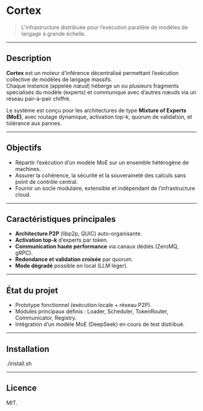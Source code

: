 # Cortex

> L'infrastructure distribuée pour l’exécution parallèle de modèles de langage à grande échelle.

---

## Description

**Cortex** est un moteur d’inférence décentralisé permettant l’exécution collective de modèles de langage massifs.  
Chaque instance (appelée *nœud*) héberge un ou plusieurs fragments spécialisés du modèle (experts) et communique avec d’autres nœuds via un réseau pair-à-pair chiffré.

Le système est conçu pour les architectures de type **Mixture of Experts (MoE)**, avec routage dynamique, activation top-k, quorum de validation, et tolérance aux pannes.

---

## Objectifs

- Répartir l’exécution d’un modèle MoE sur un ensemble hétérogène de machines.
- Assurer la cohérence, la sécurité et la souveraineté des calculs sans point de contrôle central.
- Fournir un socle modulaire, extensible et indépendant de l’infrastructure cloud.

---

## Caractéristiques principales

- **Architecture P2P** (libp2p, QUIC) auto-organisante.
- **Activation top-k** d’experts par token.
- **Communication haute performance** via canaux dédiés (ZeroMQ, gRPC).
- **Redondance et validation croisée** par quorum.
- **Mode dégradé** possible en local (LLM léger).

---

## État du projet

- Prototype fonctionnel (exécution locale + réseau P2P).
- Modules principaux définis : Loader, Scheduler, TokenRouter, Communicator, Registry.
- Intégration d’un modèle MoE (DeepSeek) en cours de test distribué.

---

## Installation

./install.sh

---

## Licence

MIT.
